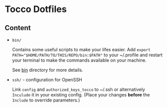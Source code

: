 # Tocco Dotfiles

## Content

* `bin/`

  Contains some useful scripts to make your lifes easier. Add `export PATH="$HOME/PATH/TO/THIS/REPO/bin:$PATH"` to your ~/.profile
  and restart your terminal to make the commands available on your machine.

  See [bin](bin) directory for more details.

* `ssh/` - configuration for OpenSSH

  Link `config` and `authorized_keys_tocco` to ~/.ssh or alternatively `Inculude` it in your existing config. (Place
  your changes **before** the `Include` to override parameters.)
